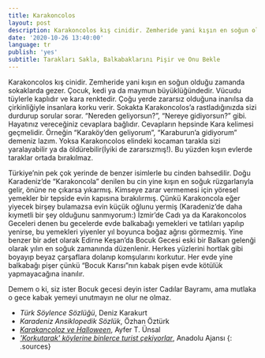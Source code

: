 ```yaml
---
title: Karakoncolos
layout: post
description: Karakoncolos kış cinidir. Zemheride yani kışın en soğun olduğu zamanda sokaklarda gezer. Çocuk, kedi ya da maymun büyüklüğündedir. Vücudu tüylerle kaplıdır ve kara renktedir. Çoğu yerde zararsız olduğuna inanılsa da çirkinliğiyle insanlara korku verir.
date: '2020-10-26 13:40:00'
language: tr
publish: 'yes'
subtitle: Tarakları Sakla, Balkabaklarını Pişir ve Onu Bekle
---
```

Karakoncolos kış cinidir. Zemheride yani kışın en soğun olduğu zamanda sokaklarda gezer. Çocuk, kedi ya da maymun büyüklüğündedir. Vücudu tüylerle kaplıdır ve kara renktedir. Çoğu yerde zararsız olduğuna inanılsa da çirkinliğiyle insanlara korku verir. Sokakta Karakoncolos’a rastladığınızda sizi durdurup sorular sorar. “Nereden geliyorsun?”, “Nereye gidiyorsun?” gibi. Hayatınız vereceğiniz cevaplara bağlıdır. Cevapların hepsinde Kara kelimesi geçmelidir. Örneğin “Karaköy’den geliyorum”, “Karaburun’a gidiyorum”  demeniz lazım. Yoksa Karakoncolos elindeki kocaman tarakla sizi yaralayabilir ya da öldürebilir(İyiki de zararsızmış!). Bu yüzden kışın evlerde taraklar ortada bırakılmaz.

Türkiye’nin pek çok yerinde de benzer isimlerle bu cinden bahsedilir. Doğu Karadeniz’de “Karakoncola” denilen bu cin yine kışın en soğuk rüzgarlarıyla gelir, önüne ne çıkarsa yıkarmış. Kimseye zarar vermemesi için yöresel yemekler bir tepside evin kapısına bırakılırmış. Çünkü Karakoncola eğer yiyecek birşey bulamazsa evin küçük oğlunu yermiş (Karadeniz’de daha kıymetli bir şey olduğunu sanmıyorum:) İzmir’de Cadı ya da Karakoncolos Geceleri denen bu gecelerde evde balkabağı yemekleri ve tatlıları yapılıp yenirse, bu yemekleri yiyenler yıl boyunca boğaz ağrısı görmezmiş. Yine benzer bir adet olarak Edirne Keşan’da Bocuk Gecesi eski bir Balkan gelenği olarak yılın en soğuk zamanında düzenlenir. Herkes yüzlerini hortlak gibi boyayıp beyaz çarşaflara dolanıp komşularını korkutur. Her evde yine balkabağı pişer çünkü “Bocuk Karısı”nın kabak pişen evde kötülük yapmayacağına inanılır.

Demem o ki, siz ister Bocuk gecesi deyin ister Cadılar Bayramı, ama mutlaka o gece kabak yemeyi unutmayın ne olur ne olmaz.


+ *Türk Söylence Sözlüğü*, Deniz Karakurt
+ *Karadeniz Ansiklopedik Sözlük*, Özhan Öztürk
+ *[Karakancoloz ve Halloween](https://www.sabah.com.tr/sofra/yazarlar/ayfer-unsal/2011/10/29/arakancoloz-ve-halloween)*, Ayfer T. Ünsal
+ *['Korkutarak' köylerine binlerce turist çekiyorlar](https://www.haberturk.com/bocuk-gecesi-nedir-edirne-ye-ozgu-bocuk-gecesi-nde-neler-yapilir-2280535)*, Anadolu Ajansı
{: .sources}
